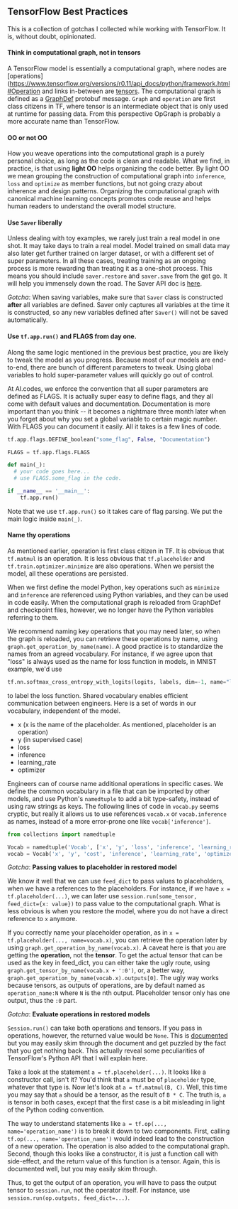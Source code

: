 TensorFlow Best Practices
------------------------------

This is a collection of gotchas I collected while working with TensorFlow. It is, without doubt, opinionated.

#### Think in computational graph, not in tensors

A TensorFlow model is essentially a computational graph, where nodes are [operations](https://www.tensorflow.org/versions/r0.11/api_docs/python/framework.html#Operation and links in-between are [tensors](https://www.tensorflow.org/versions/r0.11/api_docs/python/framework.html#Tensor). The computational graph is defined as a  [GraphDef](https://www.tensorflow.org/versions/r0.9/how_tos/tool_developers/index.html#graphdef) protobuf message. `Graph` and `operation` are first class citizens in TF, where tensor is an intermediate object that is only used at runtime for passing data. From this perspective OpGraph is probably a more accurate name than TensorFlow.

#### OO or not OO

How you weave operations into the computational graph is a purely personal choice, as long as the code is clean and readable. What we find, in practice, is that using **light OO** helps organizing the code better. By light OO we mean grouping the construction of computational graph into `inference`, `loss` and `optimize` as member functions, but not going crazy about inherence and design patterns. Organizing the computational graph with canonical machine learning concepts promotes code reuse and helps human readers to understand the overall model structure.

#### Use `Saver` liberally

Unless dealing with toy examples, we rarely just train a real model in one shot. It may take days to train a real model. Model trained on small data may also later get further trained on larger dataset, or with a different set of super parameters. In all these cases, treating training as an ongoing process is more rewarding than treating it as a one-shot process. This means you should include `saver.restore` and `saver.save` from the get go. It will help you immensely down the road. The Saver API doc is [here](https://www.tensorflow.org/versions/r0.11/api_docs/python/state_ops.html#Saver).

_Gotcha_: When saving variables, make sure that `Saver` class is constructed **after** all variables are defined. Saver only captures all variables at the time it is constructed, so any new variables defined after `Saver()` will not be saved automatically.

#### Use `tf.app.run()` and FLAGS from day one.

Along the same logic mentioned in the previous best practice, you are likely to tweak the model as you progress.  Because most of our models are end-to-end, there are bunch of different parameters to tweak. Using global variables to hold super-parameter values will quickly go out of control.

At AI.codes, we enforce the convention that all super parameters are defined as FLAGS. It is actually super easy to define flags, and they all come with default values and documentation. Documentation is more important than you think -- it becomes a nightmare three month later when you forget about why you set a global variable to certain magic number. With FLAGS you can document it easily. All it takes is a few lines of code.

```python
tf.app.flags.DEFINE_boolean("some_flag", False, "Documentation")

FLAGS = tf.app.flags.FLAGS

def main(_):
  # your code goes here...
  # use FLAGS.some_flag in the code.

if __name__ == '__main__':
    tf.app.run()
```
Note that we use `tf.app.run()` so it takes care of flag parsing. We put the main logic inside `main(_)`.


#### Name thy operations

As mentioned earlier, operation is first class citizen in TF. It is obvious that `tf.matmul` is an operation. It is less obvious that `tf.placeholder` and `tf.train.optimizer.minimize` are also operations. When we persist the model, all these operations are persisted.

When we first define the model Python, key operations such as `minimize` and `inference` are referenced using Python variables, and they can be used in code easily. When the computational graph is reloaded from GraphDef and checkpoint files, however, we no longer have the Python variables referring to them.

We recommend naming key operations that you may need later, so when the graph is reloaded, you can retrieve these operations by name, using `graph.get_operation_by_name(name)`. A good practice is to standardize the names from an agreed vocabulary. For instance, if we agree upon that "loss" is always used as the name for loss function in models, in MNIST example, we'd use
```python
tf.nn.softmax_cross_entropy_with_logits(logits, labels, dim=-1, name="loss")
```
to label the loss function. Shared vocabulary enables efficient communication between engineers. Here is a set of words in our vocabulary, independent of the model.

* x (x is the name of the placeholder. As mentioned, placeholder is an operation)
* y (in supervised case)
* loss
* inference
* learning_rate
* optimizer

Engineers can of course name additional operations in specific cases. We define the common vocabulary in a file that can be imported by other models, and use Python's `namedtuple` to add a bit type-safety, instead of using raw strings as keys. The following lines of code in `vocab.py` seems cryptic, but really it allows us to use references `vocab.x` or `vocab.inference` as names, instead of a more error-prone one like `vocab['inference']`.

```python
from collections import namedtuple

Vocab = namedtuple('Vocab', ['x', 'y', 'loss', 'inference', 'learning_rate', 'optimizer'])
vocab = Vocab('x', 'y', 'cost', 'inference', 'learning_rate', 'optimizer')
```

_Gotcha_: **Passing values to placeholder in restored model**

We know it well that we can use `feed_dict` to pass values to placeholders, when we have a references to the placeholders. For instance, if we have `x = tf.placeholder(...)`, we can later use `session.run(some_tensor, feed_dict={x: value})` to pass value to the computational graph. What is less obvious is when you restore the model, where you do not have a direct reference to `x` anymore.

If you correctly name your placeholder operation, as in `x = tf.placeholder(..., name=vocab.x)`, you can retrieve the operation later by using `graph.get_operation_by_name(vocab.x)`. A caveat here is that you are getting the **operation**, not the **tensor**. To get the actual tensor that can be used as the key in feed_dict, you can either take the ugly route, using `graph.get_tensor_by_name(vocab.x + ':0')`, or, a better way, `graph.get_operation_by_name(vocab.x).outputs[0]`. The ugly way works because tensors, as outputs of operations, are by default named as `operation_name:N` where `N` is the nth output. Placeholder tensor only has one output, thus the `:0` part.

_Gotcha_: **Evaluate operations in restored models**

`Session.run()` can take both operations and tensors. If you pass in operations, however, the returned value would be `None`. This is [documented](https://www.tensorflow.org/versions/r0.11/api_docs/python/client.html#Session) but you may easily skim through the document and get puzzled by the fact that you get nothing back. This actually reveal some peculiarities of TensorFlow's Python API that I will explain here.

Take a look at the statement `a = tf.placeholder(...)`. It looks like a constructor call, isn't it? You'd think that `a` must be of `placeholder` type, whatever that type is. Now let's look at `a = tf.matmul(B, C)`. Well, this time you may say that `a` should be a tensor, as the result of `B * C`. The truth is, `a` is tensor in both cases, except that the first case is a bit misleading in light of the Python coding convention.

The way to understand statements like `a = tf.op(..., name='operation_name')` is to break it down to two components. First, calling `tf.op(..., name='operation_name')` would indeed lead to the construction of a new operation. The operation is also added to the computational graph. Second, though this looks like a constructor, it is just a function call with side-effect, and the return value of this function is a tensor. Again, this is documented well, but you may easily skim through.

Thus, to get the output of an operation, you will have to pass the output tensor to `session.run`, not the operator itself. For instance, use `session.run(op.outputs, feed_dict=...)`.
